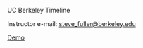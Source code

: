 UC Berkeley Timeline

Instructor e-mail: steve_fuller@berkeley.edu

[Demo](https://wsfuller.github.io/ucb-timeline/)
